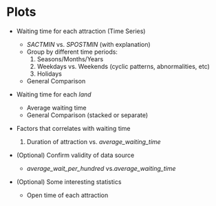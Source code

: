 # Plots

- Waiting time for each attraction (Time Series)
  - _SACTMIN_ vs. _SPOSTMIN_ (with explanation)
  - Group by different time periods:
    1. Seasons/Months/Years
    2. Weekdays vs. Weekends (cyclic patterns, abnormalities, etc)
    3. Holidays
  - General Comparison
- Waiting time for each _land_
  - Average waiting time
  - General Comparison (stacked or separate)
- Factors that correlates with waiting time

  1. Duration of attraction vs. <em>average_waiting_time</em>

- (Optional) Confirm validity of data source
  - <em>average_wait_per_hundred</em> vs.<em>average_waiting_time</em>
- (Optional) Some interesting statistics
  - Open time of each attraction
